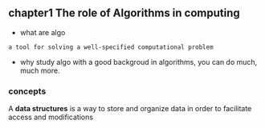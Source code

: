 ## chapter1 The role of Algorithms in computing
* what are algo

` a tool for solving a well-specified computational problem `
* why study algo
with a good backgroud in algorithms, you can do much, much more.

### concepts
A **data structures** is a way to store and organize data in order to facilitate access and modifications


